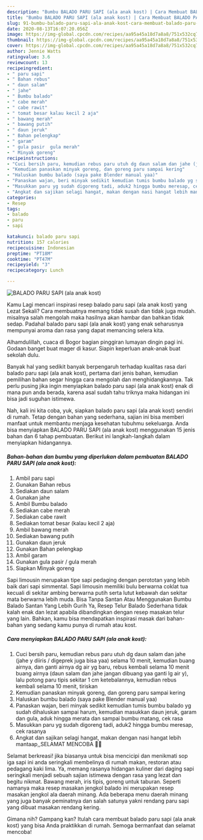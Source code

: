 ```yaml
---
description: "Bumbu BALADO PARU SAPI (ala anak kost) | Cara Membuat BALADO PARU SAPI (ala anak kost) Yang Enak Dan Lezat"
title: "Bumbu BALADO PARU SAPI (ala anak kost) | Cara Membuat BALADO PARU SAPI (ala anak kost) Yang Enak Dan Lezat"
slug: 91-bumbu-balado-paru-sapi-ala-anak-kost-cara-membuat-balado-paru-sapi-ala-anak-kost-yang-enak-dan-lezat
date: 2020-08-13T16:07:20.056Z
image: https://img-global.cpcdn.com/recipes/aa95a45a18d7a8a8/751x532cq70/balado-paru-sapi-ala-anak-kost-foto-resep-utama.jpg
thumbnail: https://img-global.cpcdn.com/recipes/aa95a45a18d7a8a8/751x532cq70/balado-paru-sapi-ala-anak-kost-foto-resep-utama.jpg
cover: https://img-global.cpcdn.com/recipes/aa95a45a18d7a8a8/751x532cq70/balado-paru-sapi-ala-anak-kost-foto-resep-utama.jpg
author: Jennie Watts
ratingvalue: 3.6
reviewcount: 13
recipeingredient:
- " paru sapi"
- " Bahan rebus"
- " daun salam"
- " jahe"
- " Bumbu balado"
- " cabe merah"
- " cabe rawit"
- " tomat besar kalau kecil 2 aja"
- " bawang merah"
- " bawang putih"
- " daun jeruk"
- " Bahan pelengkap"
- " garam"
- " gula pasir  gula merah"
- " Minyak goreng"
recipeinstructions:
- "Cuci bersih paru, kemudian rebus paru utuh dg daun salam dan jahe (jahe y diiris / digeprek juga bisa yaa) selama 10 menit, kemudian buang airnya, dan ganti airnya dg air yg baru, rebus kembali selama 10 menit buang airnya (daun salam dan jahe jangan dibuang yaa ganti lg air y), lalu potong paru tipis sekitar 1 cm ketebalannya, kemudian rebus kembali selama 10 menit, tiriskan"
- "Kemudian panaskan minyak goreng, dan goreng paru sampai kering"
- "Haluskan bumbu balado (saya pake Blender manual yaa)"
- "Panaskan wajan, beri minyak sedikit kemudian tumis bumbu balado yg sudah dihaluskan sampai harum, kemudian masukkan daun jeruk, garam dan gula, aduk hingga merata dan sampai bumbu matang, cek rasa"
- "Masukkan paru yg sudah digoreng tadi, aduk2 hingga bumbu meresap, cek rasanya"
- "Angkat dan sajikan selagi hangat, makan dengan nasi hangat lebih mantaap,,SELAMAT MENCOBA 🤗🤗"
categories:
- Resep
tags:
- balado
- paru
- sapi

katakunci: balado paru sapi 
nutrition: 157 calories
recipecuisine: Indonesian
preptime: "PT18M"
cooktime: "PT47M"
recipeyield: "3"
recipecategory: Lunch

---
```



![BALADO PARU SAPI (ala anak kost)](https://img-global.cpcdn.com/recipes/aa95a45a18d7a8a8/751x532cq70/balado-paru-sapi-ala-anak-kost-foto-resep-utama.jpg)

Kamu Lagi mencari inspirasi resep balado paru sapi (ala anak kost) yang Lezat Sekali? Cara membuatnya memang tidak susah dan tidak juga mudah. misalnya salah mengolah maka hasilnya akan hambar dan bahkan tidak sedap. Padahal balado paru sapi (ala anak kost) yang enak seharusnya mempunyai aroma dan rasa yang dapat memancing selera kita.

Alhamdulillah, cuaca di Bogor bagian pinggiran lumayan dingin pagi ini. Godaan banget buat mager di kasur. Siapin keperluan anak-anak buat sekolah dulu.

Banyak hal yang sedikit banyak berpengaruh terhadap kualitas rasa dari balado paru sapi (ala anak kost), pertama dari jenis bahan, kemudian pemilihan bahan segar hingga cara mengolah dan menghidangkannya. Tak perlu pusing jika ingin menyiapkan balado paru sapi (ala anak kost) enak di mana pun anda berada, karena asal sudah tahu triknya maka hidangan ini bisa jadi suguhan istimewa.


Nah, kali ini kita coba, yuk, siapkan balado paru sapi (ala anak kost) sendiri di rumah. Tetap dengan bahan yang sederhana, sajian ini bisa memberi manfaat untuk membantu menjaga kesehatan tubuhmu sekeluarga. Anda bisa menyiapkan BALADO PARU SAPI (ala anak kost) menggunakan 15 jenis bahan dan 6 tahap pembuatan. Berikut ini langkah-langkah dalam menyiapkan hidangannya.

<!--inarticleads1-->

##### Bahan-bahan dan bumbu yang diperlukan dalam pembuatan BALADO PARU SAPI (ala anak kost):

1. Ambil  paru sapi
1. Gunakan  Bahan rebus
1. Sediakan  daun salam
1. Gunakan  jahe
1. Ambil  Bumbu balado
1. Sediakan  cabe merah
1. Sediakan  cabe rawit
1. Sediakan  tomat besar (kalau kecil 2 aja)
1. Ambil  bawang merah
1. Sediakan  bawang putih
1. Gunakan  daun jeruk
1. Gunakan  Bahan pelengkap
1. Ambil  garam
1. Gunakan  gula pasir / gula merah
1. Siapkan  Minyak goreng


Sapi limousin merupakan tipe sapi pedaging dengan perototan yang lebih baik dari sapi simmental. Sapi limousin memiliki bulu berwarna coklat tua kecuali di sekitar ambing berwarna putih serta lutut kebawah dan sekitar mata berwarna lebih muda. Bisa Tanpa Santan Atau Menggunakan Bumbu Balado Santan Yang Lebih Gurih Ya, Resep Telur Balado Sederhana tidak kalah enak dan lezat apabila dibandingkan dengan resep masakan telur yang lain. Bahkan, kamu bisa mendapatkan inspirasi masak dari bahan-bahan yang sedang kamu punya di rumah atau kost. 

<!--inarticleads2-->

##### Cara menyiapkan BALADO PARU SAPI (ala anak kost):

1. Cuci bersih paru, kemudian rebus paru utuh dg daun salam dan jahe (jahe y diiris / digeprek juga bisa yaa) selama 10 menit, kemudian buang airnya, dan ganti airnya dg air yg baru, rebus kembali selama 10 menit buang airnya (daun salam dan jahe jangan dibuang yaa ganti lg air y), lalu potong paru tipis sekitar 1 cm ketebalannya, kemudian rebus kembali selama 10 menit, tiriskan
1. Kemudian panaskan minyak goreng, dan goreng paru sampai kering
1. Haluskan bumbu balado (saya pake Blender manual yaa)
1. Panaskan wajan, beri minyak sedikit kemudian tumis bumbu balado yg sudah dihaluskan sampai harum, kemudian masukkan daun jeruk, garam dan gula, aduk hingga merata dan sampai bumbu matang, cek rasa
1. Masukkan paru yg sudah digoreng tadi, aduk2 hingga bumbu meresap, cek rasanya
1. Angkat dan sajikan selagi hangat, makan dengan nasi hangat lebih mantaap,,SELAMAT MENCOBA 🤗🤗


Selamat berkreasi! jika biasanya untuk bisa mencicipi dan menikmati sop iga sapi ini anda seringkali membelinya di rumah makan, restoran atau pedagang kaki lima. Ya, memang rasanya hidangan kuliner dari daging sapi seringkali menjadi sebuah sajian istimewa dengan rasa yang lezat dan begitu nikmat. Bawang merah, iris tipis, goreng untuk taburan. Seperti namanya maka resep masakan jengkol balado ini merupakan resep masakan jengkol ala daerah minang. Ada beberapa menu daerah minang yang juga banyak peminatnya dan salah satunya yakni rendang paru sapi yang dibuat masakan rendang kering. 

Gimana nih? Gampang kan? Itulah cara membuat balado paru sapi (ala anak kost) yang bisa Anda praktikkan di rumah. Semoga bermanfaat dan selamat mencoba!
